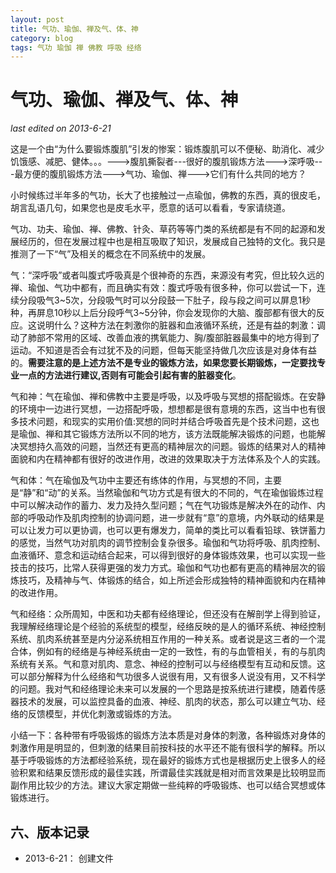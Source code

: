 ```yaml
---
layout: post
title: 气功、瑜伽、禅及气、体、神
category: blog
tags: 气功 瑜伽 禅 佛教 呼吸 经络
---
```


气功、瑜伽、禅及气、体、神
===============
_last edited on 2013-6-21_


这是一个由“为什么要锻炼腹肌”引发的惨案：锻炼腹肌可以不便秘、助消化、减少饥饿感、减肥、健体。。。--->腹肌撕裂者---很好的腹肌锻炼方法--->深呼吸---最方便的腹肌锻炼方法--->气功、瑜伽、禅--->它们有什么共同的地方？

小时候练过半年多的气功，长大了也接触过一点瑜伽，佛教的东西，真的很皮毛，胡言乱语几句，如果您也是皮毛水平，愿意的话可以看看，专家请绕道。

气功、功夫、瑜伽、禅、佛教、针灸、草药等等门类的系统都是有不同的起源和发展经历的，但在发展过程中也是相互吸取了知识，发展成自己独特的文化。我只是推测了一下“气”及相关的概念在不同系统中的发展。

气：“深呼吸”或者叫腹式呼吸真是个很神奇的东西，来源没有考究，但比较久远的禅、瑜伽、气功中都有，而且确实有效：腹式呼吸有很多种，你可以尝试一下，连续分段吸气3~5次，分段吸气时可以分段鼓一下肚子，段与段之间可以屏息1秒种，再屏息10秒以上后分段呼气3~5分钟，你会发现你的大脑、腹部都有很大的反应。这说明什么？这种方法在刺激你的脏器和血液循环系统，还是有益的刺激：调动了肺部不常用的区域、改善血液的携氧能力、胸/腹部脏器最集中的地方得到了运动。不知道是否会有过犹不及的问题，但每天能坚持做几次应该是对身体有益的。**需要注意的是上述方法不是专业的锻炼方法，如果您要长期锻炼，一定要找专业一点的方法进行建议,否则有可能会引起有害的脏器变化**。

气和神：气在瑜伽、禅和佛教中主要是呼吸，以及呼吸与冥想的搭配锻炼。在安静的环境中一边进行冥想，一边搭配呼吸，想想都是很有意境的东西，这当中也有很多技术问题，和现实的实用价值:冥想的同时并结合呼吸首先是个技术问题，这也是瑜伽、禅和其它锻炼方法所以不同的地方，该方法既能解决锻炼的问题，也能解决冥想持久高效的问题，当然还有更高的精神层次的问题。锻炼的结果对人的精神面貌和内在精神都有很好的改进作用，改进的效果取决于方法体系及个人的实践。

气和体：气在瑜伽及气功中主要还有练体的作用，与冥想的不同，主要是“静”和“动”的关系。当然瑜伽和气功方式是有很大的不同的，气在瑜伽锻炼过程中可以解决动作的蓄力、发力及持久型问题；气在气功锻炼是解决外在的动作、内部的呼吸动作及肌肉控制的协调问题，进一步就有“意”的意境，内外联动的结果是可以让发力可以更协调，也可以更有爆发力，简单的类比可以看看铅球、铁饼蓄力的感觉，当然气功对肌肉的调节控制会复杂很多。瑜伽和气功将呼吸、肌肉控制、血液循环、意念和运动结合起来，可以得到很好的身体锻炼效果，也可以实现一些技击的技巧，比常人获得更强的发力方式。瑜伽和气功也都有更高的精神层次的锻炼技巧，及精神与气、体锻炼的结合，如上所述会形成独特的精神面貌和内在精神的改进作用。

气和经络：众所周知，中医和功夫都有经络理论，但还没有在解剖学上得到验证，我理解经络理论是个经验的系统型的模型，经络反映的是人的循环系统、神经控制系统、肌肉系统甚至是内分泌系统相互作用的一种关系。或者说是这三者的一个混合体，例如有的经络是与神经系统由一定的一致性，有的与血管相关，有的与肌肉系统有关系。气和意对肌肉、意念、神经的控制可以与经络模型有互动和反馈。这可以部分解释为什么经络和气功很多人说很有用，又有很多人说没有用，又不科学的问题。我对气和经络理论未来可以发展的一个思路是按系统进行建模，随着传感器技术的发展，可以监控具备的血液、神经、肌肉的状态，那么可以建立气功、经络的反馈模型，并优化刺激或锻炼的方法。

小结一下：各种带有呼吸锻炼的锻炼方法本质是对身体的刺激，各种锻炼对身体的刺激作用是明显的，但刺激的结果目前按科技的水平还不能有很科学的解释。所以基于呼吸锻炼的方法都经验系统，现在最好的锻炼方式也是根据历史上很多人的经验积累和结果反馈形成的最佳实践，所谓最佳实践就是相对而言效果是比较明显而副作用比较少的方法。建议大家定期做一些纯粹的呼吸锻炼、也可以结合冥想或体锻炼进行。


六、版本记录
---------------

- 2013-6-21： 创建文件
